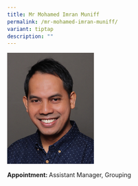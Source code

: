 ```yaml
---
title: Mr Mohamed Imran Muniff
permalink: /mr-mohamed-imran-muniff/
variant: tiptap
description: ""
---
```

<p></p>
<div class="isomer-image-wrapper">
<img style="width: 40%;" height="auto" width="100%" alt="Image of Mr Mohamed Imran Muniff" src="/images/IS/IS_MOHAMED_IMRAN_MUNIFF_2271.jpg">
</div>
<p><strong>Appointment: </strong>Assistant Manager, Grouping</p>